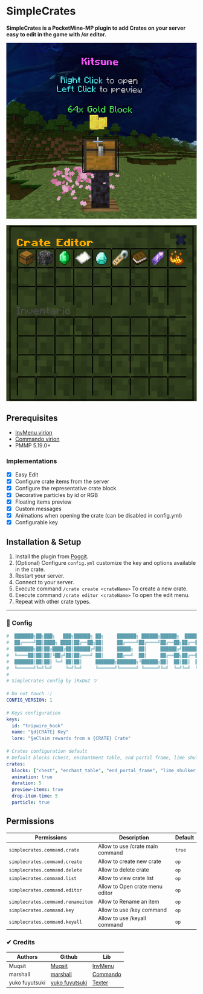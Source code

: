 # SimpleCrates

**SimpleCrates is a PocketMine-MP plugin to add Crates on your server easy to edit in the game with /cr editor.**

<p align="center"><img src="img/crate.png"></p>

<p align="center"><img src="img/crate_editor.png"></p>

## Prerequisites

- <a href="https://github.com/Muqsit/InvMenu">InvMenu virion</a>
- <a href="https://github.com/CortexPE/Commando">Commando virion</a>
- PMMP 5.19.0+

### Implementations

- [x] Easy Edit
- [x] Configure crate items from the server
- [x] Configure the representative crate block
- [x] Decorative particles by id or RGB
- [x] Floating items preview
- [x] Custom messages
- [x] Animations when opening the crate (can be disabled in config.yml)
- [x] Configurable key

## Installation & Setup

1. Install the plugin from [Poggit](https://poggit.pmmp.io/ci/RxDuZ/SimpleCrates/~).
2. (Optional) Configure `config.yml` customize the key and options available in the crate.
3. Restart your server.
4. Connect to your server.
5. Execute command `/crate create <crateName>` To create a new crate.
6. Execute command `/crate editor <crateName>` To open the edit menu.
7. Repeat with other crate types.

---

### 💾 Config

```yml
#  ███████╗██╗███╗   ███╗██████╗ ██╗     ███████╗ ██████╗██████╗  █████╗ ████████╗███████╗███████╗
#  ██╔════╝██║████╗ ████║██╔══██╗██║     ██╔════╝██╔════╝██╔══██╗██╔══██╗╚══██╔══╝██╔════╝██╔════╝
#  ███████╗██║██╔████╔██║██████╔╝██║     █████╗  ██║     ██████╔╝███████║   ██║   █████╗  ███████╗
#  ╚════██║██║██║╚██╔╝██║██╔═══╝ ██║     ██╔══╝  ██║     ██╔══██╗██╔══██║   ██║   ██╔══╝  ╚════██║
#  ███████║██║██║ ╚═╝ ██║██║     ███████╗███████╗╚██████╗██║  ██║██║  ██║   ██║   ███████╗███████║
#  ╚══════╝╚═╝╚═╝     ╚═╝╚═╝     ╚══════╝╚══════╝ ╚═════╝╚═╝  ╚═╝╚═╝  ╚═╝   ╚═╝   ╚══════╝╚══════╝
#
# SimpleCrates config by iRxDuZ ツ

# Do not touch :)
CONFIG_VERSION: 1

# Keys configuration
keys:
  id: "tripwire_hook"
  name: "§d{CRATE} Key"
  lore: "§eClaim rewards from a {CRATE} Crate"

# Crates configuration default
# Default blocks (chest, enchantment table, end portal frame, lime shulker box)
crates:
  blocks: ["chest", "enchant_table", "end_portal_frame", "lime_shulker_box"]
  animation: true
  duration: 5
  preview-items: true
  drop-item-time: 5
  particle: true
```

## Permissions

| Permissions                       | Description                      | Default |
| --------------------------------- | -------------------------------- | ------- |
| `simplecrates.command.crate`      | Allow to use /crate main command | `true`  |
| `simplecrates.command.create`     | Allow to create new crate        | `op`    |
| `simplecrates.command.delete`     | Allow to delete crate            | `op`    |
| `simplecrates.command.list`       | Allow to view crate list         | `op`    |
| `simplecrates.command.editor`     | Allow to Open crate menu editor  | `op`    |
| `simplecrates.command.renameitem` | Allow to Rename an item          | `op`    |
| `simplecrates.command.key`        | Allow to use /key command        | `op`    |
| `simplecrates.command.keyall`     | Allow to use /keyall command     | `op`    |

### ✔ Credits

| Authors        | Github                                         | Lib                                              |
| -------------- | ---------------------------------------------- | ------------------------------------------------ |
| Muqsit         | [Muqsit](https://github.com/Muqsit)            | [InvMenu](https://github.com/Muqsit/InvMenu)     |
| marshall       | [marshall](https://github.com/CortexPE)        | [Commando](https://github.com/CortexPE/Commando) |
| yuko fuyutsuki | [yuko fuyutsuki](https://github.com/fuyutsuki) | [Texter](https://github.com/fuyutsuki/Texter)    |
